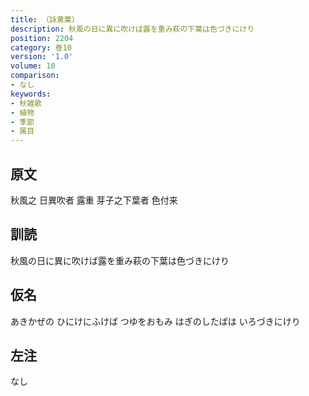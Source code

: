 ```yaml
---
title: （詠黄葉）
description: 秋風の日に異に吹けば露を重み萩の下葉は色づきにけり
position: 2204
category: 巻10
version: '1.0'
volume: 10
comparison:
- なし
keywords:
- 秋雑歌
- 植物
- 季節
- 属目
---
```


## 原文

秋風之 日異吹者 露重 芽子之下葉者 色付来

## 訓読

秋風の日に異に吹けば露を重み萩の下葉は色づきにけり

## 仮名

あきかぜの ひにけにふけば つゆをおもみ はぎのしたばは いろづきにけり

## 左注

なし
